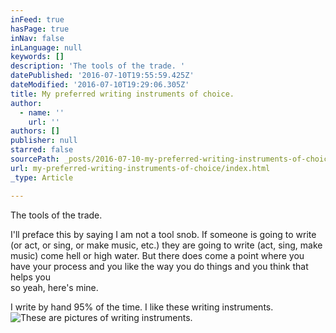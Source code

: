 ```yaml
---
inFeed: true
hasPage: true
inNav: false
inLanguage: null
keywords: []
description: 'The tools of the trade. '
datePublished: '2016-07-10T19:55:59.425Z'
dateModified: '2016-07-10T19:29:06.305Z'
title: My preferred writing instruments of choice.
author:
  - name: ''
    url: ''
authors: []
publisher: null
starred: false
sourcePath: _posts/2016-07-10-my-preferred-writing-instruments-of-choice.md
url: my-preferred-writing-instruments-of-choice/index.html
_type: Article

---
```

The tools of the trade.

I'll preface this by saying I am not a tool snob. If someone is going to write (or act, or sing, or make music, etc.) they are going to write (act, sing, make music) come hell or high water. But there does come a point where you have your process and you like the way you do things and you think that helps you   
so yeah, here's mine.

I write by hand 95% of the time. I like these writing instruments.
![These are pictures of writing instruments.](https://the-grid-user-content.s3-us-west-2.amazonaws.com/961a2fac-dfe9-4594-bdca-0e3d7b8a8eba.jpg)